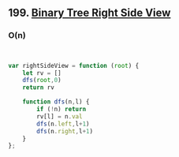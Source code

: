 ## 199. [Binary Tree Right Side View](https://leetcode.com/problems/binary-tree-right-side-view/)

### O(n)

```js


var rightSideView = function (root) {
    let rv = []
    dfs(root,0)
    return rv

    function dfs(n,l) {
        if (!n) return
        rv[l] = n.val
        dfs(n.left,l+1)
        dfs(n.right,l+1)
    }
};


```